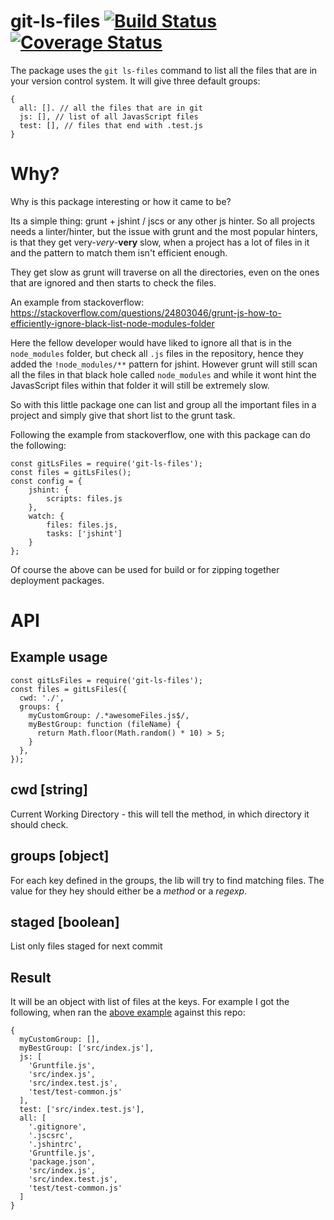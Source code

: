 # git-ls-files [![Build Status](https://travis-ci.org/szabolcs-szilagyi/git-ls-files.svg?branch=master)](https://travis-ci.org/szabolcs-szilagyi/git-ls-files) [![Coverage Status](https://coveralls.io/repos/github/szabolcs-szilagyi/git-ls-files/badge.svg?branch=master)](https://coveralls.io/github/szabolcs-szilagyi/git-ls-files?branch=master)

The package uses the `git ls-files` command to list all the files that are in your version control system.
It will give three default groups:
```
{
  all: []. // all the files that are in git
  js: [], // list of all JavasScript files
  test: [], // files that end with .test.js
}
```

# Why?
Why is this package interesting or how it came to be?

Its a simple thing: grunt + jshint / jscs or any other js hinter. So all projects needs a linter/hinter, but the issue with grunt and the most popular hinters, is that they get very-*very*-**very** slow, when a project has a lot of files in it and the pattern to match them isn't efficient enough.

They get slow as grunt will traverse on all the directories, even on the ones that are ignored and then starts to check the files.

An example from stackoverflow: https://stackoverflow.com/questions/24803046/grunt-js-how-to-efficiently-ignore-black-list-node-modules-folder

Here the fellow developer would have liked to ignore all that is in the `node_modules` folder, but check all `.js` files in the repository, hence they added the `!node_modules/**` pattern for jshint. However grunt will still scan all the files in that black hole called `node_modules` and while it wont hint the JavasScript files within that folder it will still be extremely slow.

So with this little package one can list and group all the important files in a project and simply give that short list to the grunt task.

Following the example from stackoverflow, one with this package can do the following:
```
const gitLsFiles = require('git-ls-files');
const files = gitLsFiles();
const config = {
    jshint: {
        scripts: files.js
    },
    watch: {
        files: files.js,
        tasks: ['jshint']
    }
};
```

Of course the above can be used for build or for zipping together deployment packages.


# API

## Example usage
```
const gitLsFiles = require('git-ls-files');
const files = gitLsFiles({
  cwd: './',
  groups: {
    myCustomGroup: /.*awesomeFiles.js$/,
    myBestGroup: function (fileName) {
      return Math.floor(Math.random() * 10) > 5;
    }
  },
});
```

## cwd [string]
Current Working Directory - this will tell the method, in which directory it should check.

## groups [object]
For each key defined in the groups, the lib will try to find matching files. The value for they hey should either be a *method* or a *regexp*.

## staged [boolean]
List only files staged for next commit

## Result
It will be an object with list of files at the keys. For example I got the following, when ran the [above example](#example-usage) against this repo:
```
{
  myCustomGroup: [],
  myBestGroup: ['src/index.js'],
  js: [
    'Gruntfile.js',
    'src/index.js',
    'src/index.test.js',
    'test/test-common.js'
  ],
  test: ['src/index.test.js'],
  all: [
    '.gitignore',
    '.jscsrc',
    '.jshintrc',
    'Gruntfile.js',
    'package.json',
    'src/index.js',
    'src/index.test.js',
    'test/test-common.js'
  ]
}
```
